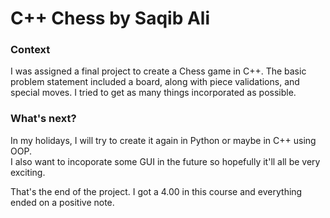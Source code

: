 # C++ Chess by Saqib Ali

### Context

I was assigned a final project to create a Chess game in C++. The basic problem statement included a board, along with piece validations, 
and special moves. I tried to get as many things incorporated as possible.

### What's next?
In my holidays, I will try to create it again in Python or maybe in C++ using OOP. <br>
I also want to incoporate some GUI in the future so hopefully it'll all be very exciting.

That's the end of the project. I got a 4.00 in this course and everything ended on a positive note.

